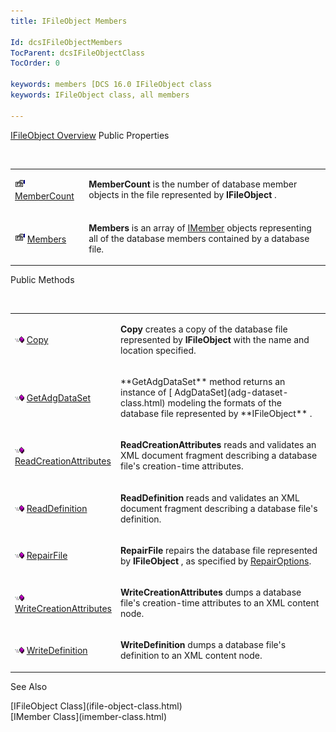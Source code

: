 ```yaml
---
title: IFileObject Members

Id: dcsIFileObjectMembers
TocParent: dcsIFileObjectClass
TocOrder: 0

keywords: members [DCS 16.0 IFileObject class
keywords: IFileObject class, all members

---
```


[IFileObject Overview](ifile-object-class.html) 
Public Properties

<br />

<table class="dtTABLE" id="table4" x-use-null-cells="x-use-null-cells" style="border-spacing: 0px" cellspacing="0">
          <colgroup span="1">
            <col span="1" style="WIDTH: 20%" />
            <col span="1" style="WIDTH: 70%" />
          </colgroup>
          <tr valign="top">
            <td colspan="1" rowspan="1">

<img height="16" alt="public property" src="images/property.bmp" width="16" border="0" /> [MemberCount](ifile-object-class-member-count-property.html)
</td>
            <td colspan="1" rowspan="1">

**MemberCount** is the number of database member objects in the file represented by **IFileObject** .
</td>
          </tr>
          <tr>
            <td colspan="1" rowspan="1">

<img height="16" alt="public property" src="images/property.bmp" width="16" border="0" /> [Members](ifile-object-class-members-property.html)
</td>
            <td colspan="1" rowspan="1">

**Members** is an array of [IMember](imember-class.html) objects representing all of the database members contained by a database file.
</td>
          </tr>
</table>

Public Methods

<br />

<table class="dtTABLE" id="table3" x-use-null-cells="x-use-null-cells" style="border-spacing: 0px" cellspacing="0">
          <colgroup span="1">
            <col span="1" style="WIDTH: 20%" />
            <col span="1" style="WIDTH: 70%" />
          </colgroup>
          <tr>
            <td colspan="1" rowspan="1" style="height: 47px">

<img alt="public property" src="images/public-method.gif" x-maintain-ratio="TRUE" width="15" height="11" border="0" /> [Copy](ifile-object-class-copy-method.html)
</td>
            <td colspan="1" rowspan="1" style="height: 47px">

**Copy** creates a copy of the database file represented by **IFileObject** with the name and location specified.
</td>
          </tr>
          <tr>
            <td colspan="1" rowspan="1">

<img alt="public property" src="images/public-method.gif" x-maintain-ratio="TRUE" width="15" height="11" border="0" /> [GetAdgDataSet](ifile-object-class-get-adg-dataset-method.html)

</td> <td colspan="1" rowspan="1"> <p> **GetAdgDataSet** method returns an instance of [ AdgDataSet](adg-dataset-class.html) modeling the formats of the database file represented by **IFileObject** .
</td>
          </tr>
          <tr>
            <td colspan="1" rowspan="1">

<img height="11" alt="public property" src="images/public-method.gif" width="15" border="0" x-maintain-ratio="TRUE" /> [ReadCreationAttributes](ifile-object-class-read-creation-attributes-method.html)
</td>
            <td colspan="1" rowspan="1">

**ReadCreationAttributes** reads and validates an XML document fragment describing a database file's creation-time attributes.
</td>
          </tr>
          <tr>
            <td colspan="1" rowspan="1">

<img height="11" alt="public property" src="images/public-method.gif" width="15" border="0" x-maintain-ratio="TRUE" /> [ReadDefinition](ifile-object-class-read-definition-method.html)
</td>
            <td colspan="1" rowspan="1">

**ReadDefinition** reads and validates an XML document fragment describing a database file's definition.
</td>
          </tr>
          <tr>
            <td colspan="1" rowspan="1">

<img height="11" alt="public property" src="images/public-method.gif" width="15" border="0" x-maintain-ratio="TRUE" /> [RepairFile](ifile-object-class-repair-file-method.html)
</td>
            <td colspan="1" rowspan="1">

**RepairFile** repairs the database file represented by **IFileObject** , as specified by [RepairOptions](repair-options-enumeration.html).
</td>
          </tr>
          <tr>
            <td colspan="1" rowspan="1">

<img height="11" alt="public property" src="images/public-method.gif" width="15" border="0" x-maintain-ratio="TRUE" /> [WriteCreationAttributes](ifile-object-class-write-creation-attributes-method.html)
</td>
            <td colspan="1" rowspan="1">

**WriteCreationAttributes** dumps a database file's creation-time attributes to an XML content node.
</td>
          </tr>
          <tr>
            <td colspan="1" rowspan="1">

<img alt="public property" src="images/public-method.gif" x-maintain-ratio="TRUE" width="15" height="11" border="0" /> [WriteDefinition](ifile-object-class-write-definition-method.html)
</td>
            <td colspan="1" rowspan="1">

**WriteDefinition** dumps a database file's definition to an XML content node.
</td>
          </tr>
</table>

See Also

<dl />
      [IFileObject Class](ifile-object-class.html)
      <br />
      [IMember Class](imember-class.html)

